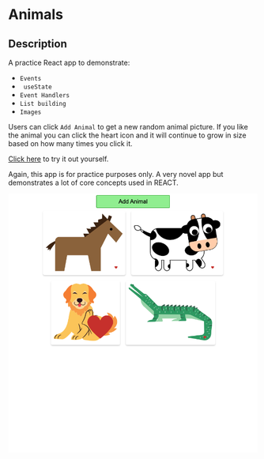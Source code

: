 # Animals

## Description
A practice React app to demonstrate: 
- `Events` 
- ` useState`
- `Event Handlers`
-  `List building` 
- `Images`

Users can click `Add Animal` to get a new random animal picture. If you like the animal you can click the heart icon and it will continue to grow in size based on how many times you click it.

[Click here](https://blksmk8483.github.io/animals/) to try it out yourself.

Again, this app is for practice purposes only. A very novel app but demonstrates a lot of core concepts used in REACT.

![Animals App](assets/Animals.png)